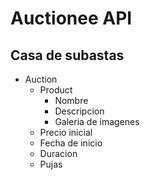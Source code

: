 # Auctionee API

## Casa de subastas

- Auction
  - Product
    - Nombre
    - Descripcion
    - Galeria de imagenes
  - Precio inicial
  - Fecha de inicio
  - Duracion
  - Pujas
